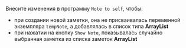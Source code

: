 Внесите изменения в программу ```Note to self```, чтобы:

- при создании новой заметки, она не присваивалась переменной экземпляра ```tempNote```, а добавлялась в список типа **ArrayList**
- при нажатии на кнопку ```Show Note```, показывалась случайно выбранная заметка из списка заметок **ArrayList**
